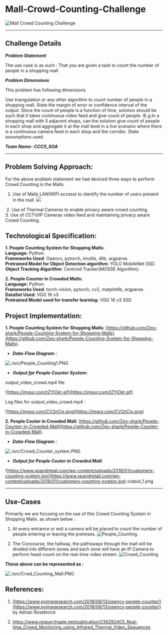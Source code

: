 # Mall-Crowd-Counting-Challenge
![Mall Crowd Counting Challenge](https://v-count.com/wp-content/uploads/2020/01/blog-jan4.png)   
<hr>  

## Challenge Details

***Problem Statement***  

The use case is as such : That you are given a task to count the number of people in a shopping mall

***Problem Dimensions***

This problem has following dimensions

Use triangulation or any other algorithm to count number of people in a shopping mall.
State the margin of error or confidence interval of the output.
Since the count of people is a function of time, solution should be such that it takes continuous video feed and give count of people.
IE.g.In a shopping mall with 5 adjacent shops, can the solution give count of people in each shop and aggregate it at the mall level in a live scenario where there is a continuous camera feed in each shop and the corridor.
State assumptions used.

***Team Name- CCC5_SOA***
<hr>

## Problem Solving Approach:
For the above problem statement we had deviced three ways to perform Crowd Counting in the Malls.
1. Use of Malls LAN(WIFI access) to identify the number of users present in the mall.
![](https://d2gfc6j4v8hvtl.cloudfront.net/wp-content/uploads/2019/05/bluetooth_street_wifi_bt_shops_big.png)

![]()
2. Use of Thermal Cameras to enable privacy aware crowd counting.  
3. Use of CCTV/IP Cameras video feed and maintaining privacy aware Crowd Counting.


## Technological Specification:  

**1. People Counting System for Shopping Malls:**  
**Language:** Python.   
**Frameworks Used**: Opencv, pytorch, imutils, dlib, argparse.   
**Pretrained Model for Object Detection algorithm:** YOLO MobileNet SSD.   
**Object Tracking Algorithm**: Centroid Tracker(MOSSE Algorithm).

**2. People Counter in Crowded Malls:**  
**Language:** Python.   
**Frameworks Used**: torch-vision, pytorch, cv2, matplotlib, argparse.     
**DataSet Used:** VGG 16 v3   
**Pretrained Model used for transfer learning:** VGG 16 v3 SSD

## Project Implementation:

**1. People Counting System for Shopping Malls:** [https://github.com/Zeo-shark/People-Counting-System-for-Shopping-Malls](https://github.com/Zeo-shark/People-Counting-System-for-Shopping-Malls).   
 
 - ***Data-Flow Diagram :***
   
![./src/People_Counting1.PNG](./src/People_Counting1.PNG)  

- ***Output fpr People Counter System:*** 

output_video_crowd.mp4 file  

 ![https://imgur.com/tZYiOkt.gif](https://imgur.com/tZYiOkt.gif) 
 
  Log files for output_video_crowd.mp4 : 

 ![https://imgur.com/CV2nCjx.png](https://imgur.com/CV2nCjx.png)

**2. People Couter in Crowded Mall:** [https://github.com/Zeo-shark/People-Counter-in-Crowded-Mall](https://github.com/Zeo-shark/People-Counter-in-Crowded-Mall).  

- ***Data-Flow Diagram :***

![./src/Crowd_Counter_system.PNG](./src/Crowd_Counter_system.PNG)   

 - ***Output for People Couter in Crowded Mall:***  

 ![https://www.xpandretail.com/wp-content/uploads/2018/01/customers-counting-system.jpg](https://www.xpandretail.com/wp-content/uploads/2018/01/customers-counting-system.jpg) output_1.png

<hr>  
 
 ## Use-Cases  
 
 Primarily we are focusing on the use of this Crowd Counting System in Shopping Malls. as shown below :
 1. At every entrance or exit a camera will be placed to count the number of people entering or leaving the premises.
 ![People_Counting](https://www.mobotix.com/sites/default/files/styles/facebook/public/2020-06/backontrack_1_930x550.jpg?h=c4a9cdb7&itok=p09sYf8W).

 2. The Concourse, the hallway, the pathsways through the mall will be divided into different zones and each zone will have an IP Camera to perform head-count on the real-time video stream.
 ![Crowd_Counting](https://global.canon/en/technology/img/frontier/count2019_img1.jpg) 

**These above can be represented as :**

 ![./src/Crwd_Counting_Mall.PNG](./src/Crwd_Counting_Mall.PNG)


 ## References:

 1. [https://www.pyimagesearch.com/2018/08/13/opencv-people-counter/](https://www.pyimagesearch.com/2018/08/13/opencv-people-counter/) by Adrian Rosebrock


 2. https://www.researchgate.net/publication/236292403_Real-time_Crowd_Monitoring_using_Infrared_Thermal_Video_Sequences
